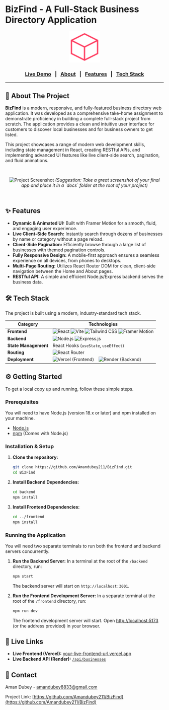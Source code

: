 # BizFind - A Full-Stack Business Directory Application

<p align="center">
  <img src="https://raw.githubusercontent.com/Amandubey211/BizFind/main/frontend/public/favicon.svg" alt="BizFind Logo" width="100"/>
</p>

<h3 align="center">
  <a href="https://your-live-frontend-url.vercel.app/"><strong>Live Demo</strong></a>   |   <a href="#-about-the-project">About</a>   |   <a href="#-features">Features</a>   |   <a href="#-tech-stack">Tech Stack</a>
</h3>

---

## 🚀 About The Project

**BizFind** is a modern, responsive, and fully-featured business directory web application. It was developed as a comprehensive take-home assignment to demonstrate proficiency in building a complete full-stack project from scratch. The application provides a clean and intuitive user interface for customers to discover local businesses and for business owners to get listed.

This project showcases a range of modern web development skills, including state management in React, creating RESTful APIs, and implementing advanced UI features like live client-side search, pagination, and fluid animations.

<br>

<p align="center">
  <img src="https://raw.githubusercontent.com/Amandubey211/BizFind/main/docs/project-screenshot.png" alt="Project Screenshot" width="800"/>
  <em>(Suggestion: Take a great screenshot of your final app and place it in a `docs` folder at the root of your project)</em>
</p>

<br>

## ✨ Features

- **Dynamic & Animated UI:** Built with Framer Motion for a smooth, fluid, and engaging user experience.
- **Live Client-Side Search:** Instantly search through dozens of businesses by name or category without a page reload.
- **Client-Side Pagination:** Efficiently browse through a large list of businesses with themed pagination controls.
- **Fully Responsive Design:** A mobile-first approach ensures a seamless experience on all devices, from phones to desktops.
- **Multi-Page Routing:** Utilizes React Router DOM for clean, client-side navigation between the Home and About pages.
- **RESTful API:** A simple and efficient Node.js/Express backend serves the business data.

## 🛠️ Tech Stack

The project is built using a modern, industry-standard tech stack.

| Category          | Technologies                                                                                                      |
| ----------------- | ----------------------------------------------------------------------------------------------------------------- |
| **Frontend**      | ![React](https://img.shields.io/badge/-React-61DAFB?logo=react&logoColor=black) ![Vite](https://img.shields.io/badge/-Vite-646CFF?logo=vite&logoColor=white) ![Tailwind CSS](https://img.shields.io/badge/-Tailwind_CSS-38B2AC?logo=tailwind-css&logoColor=white) ![Framer Motion](https://img.shields.io/badge/-Framer_Motion-0055FF?logo=framer&logoColor=white) |
| **Backend**       | ![Node.js](https://img.shields.io/badge/-Node.js-339933?logo=node.js&logoColor=white) ![Express.js](https://img.shields.io/badge/-Express.js-000000?logo=express&logoColor=white)                                |
| **State Management** | React Hooks (`useState`, `useEffect`)                                                                        |
| **Routing**       | ![React Router](https://img.shields.io/badge/-React_Router-CA4245?logo=react-router&logoColor=white)                                                                                   |
| **Deployment**    | ![Vercel](https://img.shields.io/badge/-Vercel-000000?logo=vercel&logoColor=white) (Frontend)    ![Render](https://img.shields.io/badge/-Render-46E3B7?logo=render&logoColor=white) (Backend) |


## ⚙️ Getting Started

To get a local copy up and running, follow these simple steps.

### Prerequisites

You will need to have Node.js (version 18.x or later) and npm installed on your machine.

- [Node.js](https://nodejs.org/)
- [npm](https://www.npmjs.com/) (Comes with Node.js)

### Installation & Setup

1.  **Clone the repository:**
    ```sh
    git clone https://github.com/Amandubey211/BizFind.git
    cd BizFind
    ```

2.  **Install Backend Dependencies:**
    ```sh
    cd backend
    npm install
    ```

3.  **Install Frontend Dependencies:**
    ```sh
    cd ../frontend
    npm install
    ```

### Running the Application

You will need two separate terminals to run both the frontend and backend servers concurrently.

1.  **Run the Backend Server:**
    In a terminal at the root of the `/backend` directory, run:
    ```sh
    npm start
    ```
    The backend server will start on `http://localhost:3001`.

2.  **Run the Frontend Development Server:**
    In a separate terminal at the root of the `/frontend` directory, run:
    ```sh
    npm run dev
    ```
    The frontend development server will start. Open [http://localhost:5173](http://localhost:5173) (or the address provided) in your browser.

## 🔗 Live Links

- **Live Frontend (Vercel):** [your-live-frontend-url.vercel.app](https://your-live-frontend-url.vercel.app/)
- **Live Backend API (Render):** [`/api/businesses`](https://your-live-backend-url.onrender.com/api/businesses)

## 👤 Contact

Aman Dubey - [amandubey8833@gmail.com](mailto:amandubey8833@gmail.com)

Project Link: [https://github.com/Amandubey211/BizFind](https://github.com/Amandubey211/BizFind)
